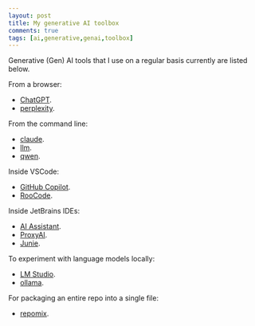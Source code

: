 ```yaml
---
layout: post
title: My generative AI toolbox
comments: true
tags: [ai,generative,genai,toolbox]
---
```


Generative (Gen) AI tools that I use on a regular basis currently are listed below.

From a browser:

- [ChatGPT](https://chatgpt.com/).
- [perplexity](https://www.perplexity.ai/).

From the command line:

- [claude](https://docs.anthropic.com/en/docs/claude-code/overview).
- [llm](https://llm.datasette.io/en/stable/).
- [qwen](https://github.com/QwenLM/qwen-code).

Inside VSCode:

- [GitHub Copilot](https://code.visualstudio.com/docs/copilot/overview).
- [RooCode](https://roocode.com/).

Inside JetBrains IDEs:

- [AI Assistant](https://plugins.jetbrains.com/plugin/22282-jetbrains-ai-assistant).
- [ProxyAI](https://plugins.jetbrains.com/plugin/21056-proxyai).
- [Junie](https://www.jetbrains.com/junie/).

To experiment with language models locally:

- [LM Studio](https://lmstudio.ai/).
- [ollama](https://ollama.com/).

For packaging an entire repo into a single file:

- [repomix](https://github.com/yamadashy/repomix).